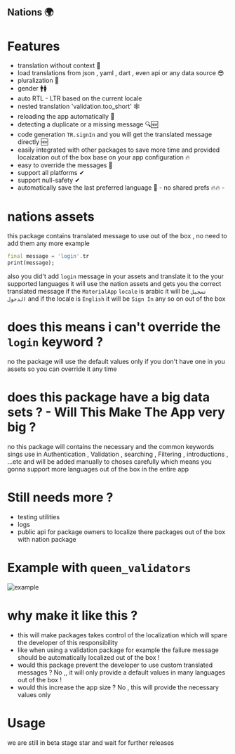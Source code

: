 ## **Nations 🌍**

# Features

- translation without context 🚀
- load translations from json , yaml , dart , even api or any data source 😎
- pluralization 💪
- gender 🚹🚺
- auto RTL - LTR based on the current locale
- nested translation 'validation.too_short' 🕸
- reloading the app automatically 🔄
- detecting a duplicate or a missing message 🔍🆕
- code generation `TR.signIn` and you will get the translated message directly 🆕
- easily integrated with other packages to save more time and provided locaization out of the box base on your app configuration 🔥
- easy to override the messages 🔱
- support all platforms ✔
- support null-safety ✔
- automatically save the last preferred language 🚀 - no shared prefs 🔥🔥 -

# nations assets

this package contains translated message to use out of the box , no need to add them any more
example

```dart
final message = 'login'.tr
print(message);
```

also you did't add `login` message in your assets and translate it to the your supported languages
it will use the nation assets and gets you the correct translated message
if the `MaterialApp` `locale` is arabic it will be `تسجيل الدخول` and if the locale is `English` it will be `Sign In` any so on out of the box

# does this means i can't override the `login` keyword ?

no the package will use the default values only if you don't have one in you assets so you can override it any time

# does this package have a big data sets ? - Will This Make The App very big ?

no this package will contains the necessary and the common keywords sings use in Authentication , Validation , searching , Filtering , introductions , ...etc and will be added manually to choses carefully
which means you gonna support more languages out of the box in the entire app

# Still needs more ?

- testing utilities
- logs
- public api for package owners to localize there packages out of the box with nation package

# Example with `queen_validators`

![example](https://github.com/maxzod/nations/blob/testing/images/example_with_queen_validators.png)

# why make it like this ?

- this will make packages takes control of the localization which will spare the developer of this responsibility
- like when using a validation package for example the failure message should be automatically localized out of the box !
- would this package prevent the developer to use custom translated messages ? No ,, it will only provide a default values in many languages out of the box !
- would this increase the app size ? No , this will provide the necessary values only

# Usage

we are still in beta stage star and wait for further releases
